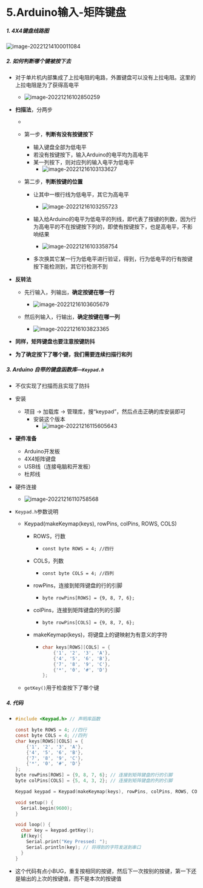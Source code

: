 # 5.Arduino输入-矩阵键盘

##### 1. **4X4键盘线路图**

![image-20221214100011084](assets/image-20221214100011084.png)

##### 2. 如何判断哪个键被按下去

- 对于单片机内部集成了上拉电阻的电路，外置键盘可以没有上拉电阻。这里的上拉电阻是为了获得高电平
  - ![image-20221216102850259](assets/image-20221216102850259.png)

- **扫描法**，分两步

  - 

  - 第一步，**判断有没有按键按下**

    - 输入键盘全部为低电平
    - 若没有按键按下，输入Arduino的电平均为高电平
    - 某一列按下，则对应列的输入电平为低电平
      - ![image-20221216103133627](assets/image-20221216103133627.png)

  - 第二步，**判断按键的位置**

    - 让其中一根行线为低电平，其它为高电平

      - ![image-20221216103255723](assets/image-20221216103255723.png)

    - 输入给Arduino的电平为低电平的列线，即代表了按键的列数，因为行为高电平的不在按键按下列的，即使有按键按下，也是高电平，不影响结果

      - ![image-20221216103358754](assets/image-20221216103358754.png)

    - 多次换其它某一行为低电平进行验证，得到，行为低电平的行有按键按下能检测到，其它行检测不到

      

- **反转法**

  - 先行输入，列输出，**确定按键在哪一行**

    - ![image-20221216103605679](assets/image-20221216103605679.png)

  - 然后列输入，行输出，**确定按键在哪一列**

    - ![image-20221216103823365](assets/image-20221216103823365.png)

      

- **同样，矩阵键盘也要注意按键防抖**

- **为了确定按下了哪个键，我们需要连续扫描行和列**

  

##### 3. Arduino 自带的键盘函数库—`Keypad.h`

- 不仅实现了扫描而且实现了防抖
- 安装
  - 项目 -> 加载库 -> 管理库，搜“keypad”，然后点击正确的库安装即可
    - 安装这个版本
      - ![image-20221216115605643](assets/image-20221216115605643.png)
- **硬件准备**
  - Arduino开发板
  - 4X4矩阵键盘
  - USB线（连接电脑和开发板）
  - 杜邦线

- 硬件连接

  - ![image-20221216110758568](assets/image-20221216110758568.png)

  

- `Keypad.h`参数说明

  - Keypad(makeKeymap(keys), rowPins, colPins, ROWS, COLS)

    - ROWS，行数

      - `const byte ROWS = 4; //四行`

        

    - COLS，列数

      - `const byte COLS = 4; //四列`

        

    - rowPins，连接到矩阵键盘的行的引脚

      - `byte rowPins[ROWS] = {9, 8, 7, 6};`

        

    - colPins，连接到矩阵键盘的列的引脚

      - `byte rowPins[COLS] = {9, 8, 7, 6};`

        

    - makeKeymap(keys)，将键盘上的键映射为有意义的字符

      - ```c
        char keys[ROWS][COLS] = {
            {'1', '2', '3', 'A'},
            {'4', '5', '6', 'B'},
            {'7', '8', '9', 'C'},
            {'*', '0', '#', 'D'}
        };
        ```

  - `getKey()`用于检查按下了哪个键

##### 4. 代码

- ```C
  #include <Keypad.h> // 声明库函数
  
  const byte ROWS = 4; //四行
  const byte COLS = 4; //四列
  char keys[ROWS][COLS] = {
      {'1', '2', '3', 'A'},
      {'4', '5', '6', 'B'},
      {'7', '8', '9', 'C'},
      {'*', '0', '#', 'D'}
  };
  byte rowPins[ROWS] = {9, 8, 7, 6}; // 连接到矩阵键盘的行的引脚
  byte colPins[COLS] = {5, 4, 3, 2}; // 连接到矩阵键盘的列的引脚
  
  Keypad keypad = Keypad(makeKeymap(keys), rowPins, colPins, ROWS, COLS);
  
  void setup() {
    Serial.begin(9600);
  }
  
  void loop() {
    char key = keypad.getKey();
    if(key){
      Serial.print("Key Pressed: ");
      Serial.println(key); // 将得到的字符发送到串口
    }
  }
  
  ```

- 这个代码有点小BUG，重复按相同的按键，然后下一次按别的按键，第一下还是输出的上次的按键值，而不是本次的按键值
